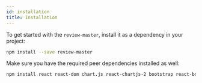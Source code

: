 ```yaml
---
id: installation
title: Installation
---
```


To get started with the `review-master`, install it as a dependency in your project:

```bash
npm install --save review-master
```

Make sure you have the required peer dependencies installed as well:

```bash
npm install react react-dom chart.js react-chartjs-2 bootstrap react-bootstrap
```
